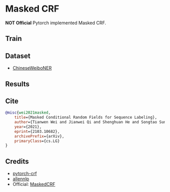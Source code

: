 # Masked CRF
**NOT Official** Pytorch implemented Masked CRF.

## Train


## Dataset
- [ChineseWeiboNER](https://github.com/OYE93/Chinese-NLP-Corpus/tree/master/NER/Weibo)


## Results


## Cite
```bibtex
@misc{wei2021masked,
    title={Masked Conditional Random Fields for Sequence Labeling}, 
    author={Tianwen Wei and Jianwei Qi and Shenghuan He and Songtao Sun},
    year={2021},
    eprint={2103.10682},
    archivePrefix={arXiv},
    primaryClass={cs.LG}
}
```

## Credits
- [pytorch-crf](https://github.com/kmkurn/pytorch-crf)
- [allennlp](https://github.com/allenai/allennlp)
- Official: [MaskedCRF](https://github.com/DandyQi/MaskedCRF)
